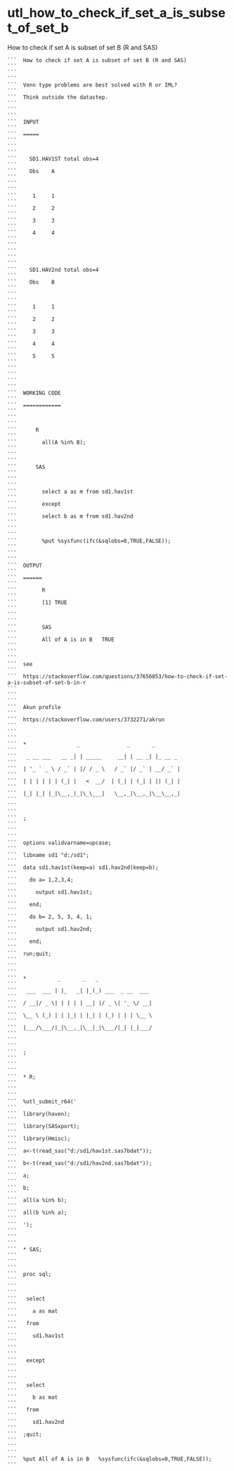 # utl_how_to_check_if_set_a_is_subset_of_set_b
How to check if set A is subset of set B (R and SAS)

    ```  How to check if set A is subset of set B (R and SAS)                                                                                                         ```
    ```                                                                                                                                                               ```
    ```  Venn type problems are best solved with R or IML?                                                                                                            ```
    ```  Think outside the datastep.                                                                                                                                  ```
    ```                                                                                                                                                               ```
    ```  INPUT                                                                                                                                                        ```
    ```  =====                                                                                                                                                        ```
    ```                                                                                                                                                               ```
    ```    SD1.HAV1ST total obs=4                                                                                                                                     ```
    ```    Obs    A                                                                                                                                                   ```
    ```                                                                                                                                                               ```
    ```     1     1                                                                                                                                                   ```
    ```     2     2                                                                                                                                                   ```
    ```     3     3                                                                                                                                                   ```
    ```     4     4                                                                                                                                                   ```
    ```                                                                                                                                                               ```
    ```                                                                                                                                                               ```
    ```    SD1.HAV2nd total obs=4                                                                                                                                     ```
    ```    Obs    B                                                                                                                                                   ```
    ```                                                                                                                                                               ```
    ```     1     1                                                                                                                                                   ```
    ```     2     2                                                                                                                                                   ```
    ```     3     3                                                                                                                                                   ```
    ```     4     4                                                                                                                                                   ```
    ```     5     5                                                                                                                                                   ```
    ```                                                                                                                                                               ```
    ```                                                                                                                                                               ```
    ```  WORKING CODE                                                                                                                                                 ```
    ```  ============                                                                                                                                                 ```
    ```                                                                                                                                                               ```
    ```      R                                                                                                                                                        ```
    ```        all(A %in% B);                                                                                                                                         ```
    ```                                                                                                                                                               ```
    ```      SAS                                                                                                                                                      ```
    ```                                                                                                                                                               ```
    ```        select a as m from sd1.hav1st                                                                                                                          ```
    ```        except                                                                                                                                                 ```
    ```        select b as m from sd1.hav2nd                                                                                                                          ```
    ```                                                                                                                                                               ```
    ```        %put %sysfunc(ifc(&sqlobs=0,TRUE,FALSE));                                                                                                              ```
    ```                                                                                                                                                               ```
    ```  OUTPUT                                                                                                                                                       ```
    ```  ======                                                                                                                                                       ```
    ```        R                                                                                                                                                      ```
    ```        [1] TRUE                                                                                                                                               ```
    ```                                                                                                                                                               ```
    ```        SAS                                                                                                                                                    ```
    ```        All of A is in B   TRUE                                                                                                                                ```
    ```                                                                                                                                                               ```
    ```  see                                                                                                                                                          ```
    ```  https://stackoverflow.com/questions/37656853/how-to-check-if-set-a-is-subset-of-set-b-in-r                                                                   ```
    ```                                                                                                                                                               ```
    ```  Akun profile                                                                                                                                                 ```
    ```  https://stackoverflow.com/users/3732271/akrun                                                                                                                ```
    ```                                                                                                                                                               ```
    ```  *                _               _       _                                                                                                                   ```
    ```   _ __ ___   __ _| | _____     __| | __ _| |_ __ _                                                                                                            ```
    ```  | '_ ` _ \ / _` | |/ / _ \   / _` |/ _` | __/ _` |                                                                                                           ```
    ```  | | | | | | (_| |   <  __/  | (_| | (_| | || (_| |                                                                                                           ```
    ```  |_| |_| |_|\__,_|_|\_\___|   \__,_|\__,_|\__\__,_|                                                                                                           ```
    ```                                                                                                                                                               ```
    ```  ;                                                                                                                                                            ```
    ```                                                                                                                                                               ```
    ```  options validvarname=upcase;                                                                                                                                 ```
    ```  libname sd1 "d:/sd1";                                                                                                                                        ```
    ```  data sd1.hav1st(keep=a) sd1.hav2nd(keep=b);                                                                                                                  ```
    ```    do a= 1,2,3,4;                                                                                                                                             ```
    ```      output sd1.hav1st;                                                                                                                                       ```
    ```    end;                                                                                                                                                       ```
    ```    do b= 2, 5, 3, 4, 1;                                                                                                                                       ```
    ```      output sd1.hav2nd;                                                                                                                                       ```
    ```    end;                                                                                                                                                       ```
    ```  run;quit;                                                                                                                                                    ```
    ```                                                                                                                                                               ```
    ```  *          _       _   _                                                                                                                                     ```
    ```   ___  ___ | |_   _| |_(_) ___  _ __  ___                                                                                                                     ```
    ```  / __|/ _ \| | | | | __| |/ _ \| '_ \/ __|                                                                                                                    ```
    ```  \__ \ (_) | | |_| | |_| | (_) | | | \__ \                                                                                                                    ```
    ```  |___/\___/|_|\__,_|\__|_|\___/|_| |_|___/                                                                                                                    ```
    ```                                                                                                                                                               ```
    ```  ;                                                                                                                                                            ```
    ```                                                                                                                                                               ```
    ```  * R;                                                                                                                                                         ```
    ```                                                                                                                                                               ```
    ```  %utl_submit_r64('                                                                                                                                            ```
    ```  library(haven);                                                                                                                                              ```
    ```  library(SASxport);                                                                                                                                           ```
    ```  library(Hmisc);                                                                                                                                              ```
    ```  a<-t(read_sas("d:/sd1/hav1st.sas7bdat"));                                                                                                                    ```
    ```  b<-t(read_sas("d:/sd1/hav2nd.sas7bdat"));                                                                                                                    ```
    ```  a;                                                                                                                                                           ```
    ```  b;                                                                                                                                                           ```
    ```  all(a %in% b);                                                                                                                                               ```
    ```  all(b %in% a);                                                                                                                                               ```
    ```  ');                                                                                                                                                          ```
    ```                                                                                                                                                               ```
    ```  * SAS;                                                                                                                                                       ```
    ```                                                                                                                                                               ```
    ```  proc sql;                                                                                                                                                    ```
    ```                                                                                                                                                               ```
    ```   select                                                                                                                                                      ```
    ```     a as mat                                                                                                                                                  ```
    ```   from                                                                                                                                                        ```
    ```     sd1.hav1st                                                                                                                                                ```
    ```                                                                                                                                                               ```
    ```   except                                                                                                                                                      ```
    ```                                                                                                                                                               ```
    ```   select                                                                                                                                                      ```
    ```     b as mat                                                                                                                                                  ```
    ```   from                                                                                                                                                        ```
    ```     sd1.hav2nd                                                                                                                                                ```
    ```  ;quit;                                                                                                                                                       ```
    ```                                                                                                                                                               ```
    ```  %put All of A is in B   %sysfunc(ifc(&sqlobs=0,TRUE,FALSE));                                                                                                 ```

